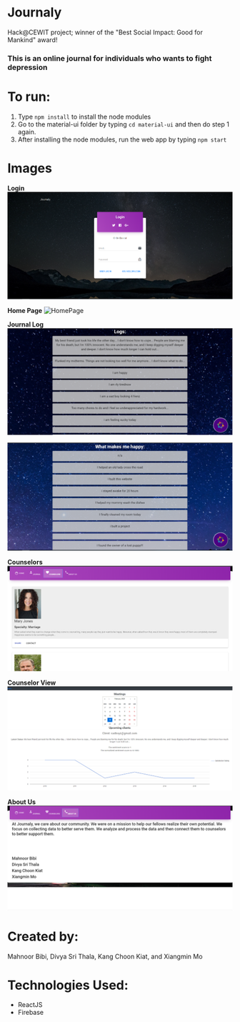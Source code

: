 # Journaly
Hack@CEWIT project; winner of the "Best Social Impact: Good for Mankind" award!

### This is an online journal for individuals who wants to fight depression

# To run:
1) Type ```npm install``` to install the node modules
2) Go to the material-ui folder by typing ```cd material-ui``` and then do step 1 again.
3) After installing the node modules, run the web app by typing ```npm start```

# Images
**Login**
![LoginPage](material-ui\src\assets\img\1.png)

**Home Page**
![HomePage](material-uisrc\assets\img\2.png)

**Journal Log**
![Log1](material-ui\src\assets\img\3.png)

![Log2](material-ui\src\assets\img\4.png)

**Counselors**
![Counselors](material-ui\src\assets\img\5.png)

**Counselor View**
![CounselorView](material-ui\src\assets\img\7.png)

**About Us**
![About](material-ui\src\assets\img\6.png)

# Created by:
Mahnoor Bibi, Divya Sri Thala, Kang Choon Kiat, and Xiangmin Mo

# Technologies Used:
* ReactJS
* Firebase
